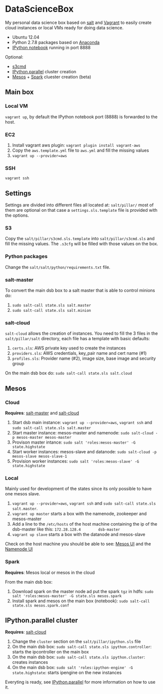 # DataScienceBox

My personal data science box based on [salt](http://www.saltstack.com/) and
[Vagrant](http://vagrantup.com/) to easily create cloud instances or local VMs
ready for doing data science.

- Ubuntu 12.04
- Python 2.7.8 packages based on [Anaconda](http://continuum.io/downloads)
- [IPython notebook](http://ipython.org/notebook.html) running in port 8888

Optional:

- [s3cmd](http://s3tools.org/s3cmd)
- [IPython.parallel](http://ipython.org/ipython-doc/dev/parallel/) cluster creation
- [Mesos](http://mesos.apache.org/) + [Spark](https://spark.apache.org/)
cluester creation (beta)

## Main box

### Local VM

`vagrant up`, by default the IPython notebook port (8888) is forwarded
to the host.

### EC2

1. Install vagrant aws plugin: `vagrant plugin install vagrant-aws`
2. Copy the `aws.template.yml` file to `aws.yml` and fill the missing values
3. `vagrant up --provider=aws`

### SSH

`vagrant ssh`

## Settings

Settings are divided into different files all located at: `salt/pillar/`
most of them are optional on that case a `settings.sls.template` file is
provided with the options.

### S3

Copy the `salt/pillar/s3cmd.sls.template` into `salt/pillar/s3cmd.sls`
and fill the missing values. The `.s3cfg` will be filled with those values
on the box.

### Python packages

Change the `salt/salt/python/requirements.txt` file.

### salt-master

To convert the main dsb box to a salt master that is able to control minions do:

1. `sudo salt-call state.sls salt.master`
2. `sudo salt-call state.sls salt.minion`

### salt-cloud

`salt-cloud` allows the creation of instances.
You need to fill the 3 files in the `salt/pillar/salt` directory, each file has
a template with basic defaults:

1. `certs.sls`: AWS private key used to create the instances
2. `providers.sls`: AWS credentials, key_pair name and cert name (#1)
3. `profiles.sls`: Provider name (#2), image size, base image and security group

On the main dsb box do: `sudo salt-call state.sls salt.cloud`

## Mesos

### Cloud

**Requires**: [salt-master](#salt-cloud) and [salt-cloud](#salt-cloud)

1. Start dsb main instance:
`vagrant up --provider=aws`, `vagrant ssh` and `sudo salt-call state.sls salt.master`
2. Start master instance: mesos-master and namenode:
`sudo salt-cloud -p mesos-master mesos-master`
3. Provison master intance:
`sudo salt 'roles:mesos-master' -G state.highstate`
4. Start worker instances: mesos-slave and datanode:
`sudo salt-cloud -p mesos-slave mesos-slave-1`
5. Provision worker instances:
`sudo salt 'roles:mesos-slave' -G state.highstate`

### Local

Mainly used for development of the states since its only possible to have one
mesos slave.

1. `vagrant up --provider=aws`, `vagrant ssh` and
`sudo salt-call state.sls salt.master`.
2. `vagrant up master` starts a box with the namenode, zookeeper and mesos-master
3. Add a line to the `/etc/hosts` of the host machine containing the ip of the
dsb-master like this: `172.28.128.4        dsb-master`
3. `vagrant up slave` starts a box with the datanode and mesos-slave

Check on the host machine you should be able to see:
[Mesos UI](http://localhost:5050) and the [Namenode UI](http://localhost:50070)

### Spark

**Requires**: Mesos local or mesos in the cloud

From the main dsb box:

1. Download spark on the master node ad put the spark `tgz` in  hdfs:
`sudo salt 'roles:mesos-master' -G state.sls mesos.spark`
2. Install spark and mesos on the main box (notebook):
`sudo salt-call state.sls mesos.spark.conf`

## IPython.parallel cluster

**Requires**: [salt-cloud](#salt-cloud)

1. Change the `cluster` section on the `salt/pillar/ipython.sls` file
2. On the main dsb box: `sudo salt-call state.sls ipython.controller`:
starts the ipcontroller on the main box
3. On the main dsb box: `sudo salt-call state.sls ipython.cluster`:
creates instances
4. On the main dsb box: `sudo salt 'roles:ipython-engine' -G state.highstate`:
starts ipengine on the new instances

Everyting is ready, see [IPython.parallel](http://ipython.org/ipython-doc/dev/parallel/)
for more information on how to use it.
